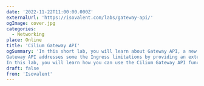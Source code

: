 ```yaml
---
date: '2022-11-22T11:00:00.000Z'
externalUrl: 'https://isovalent.com/labs/gateway-api/'
ogImage: cover.jpg
categories:
  - Networking
place: Online
title: 'Cilium Gateway API'
ogSummary: 'In this short lab, you will learn about Gateway API, a new Kubernetes standard on how to route traffic into a Kubernetes cluster. The Gateway API is the next generation of the Ingress API.
Gateway API addresses some the Ingress limitations by providing an extensible, role-based and generic model to configure advanced L7 traffic routing capabilities into a Kubernetes cluster.
In this lab, you will learn how you can use the Cilium Gateway API functionality to route HTTP and HTTPS traffic into your Kubernetes-hosted application.'
draft: false
from: 'Isovalent'
---
```

